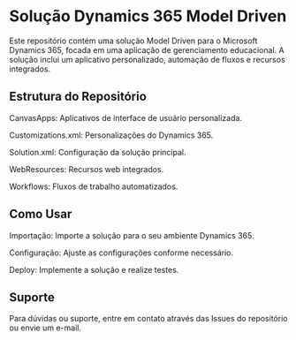 # Solução Dynamics 365 Model Driven
Este repositório contém uma solução Model Driven para o Microsoft Dynamics 365, focada em uma aplicação de gerenciamento educacional. A solução inclui um aplicativo personalizado, automação de fluxos e recursos integrados.

## Estrutura do Repositório
CanvasApps: Aplicativos de interface de usuário personalizada.

Customizations.xml: Personalizações do Dynamics 365.

Solution.xml: Configuração da solução principal.

WebResources: Recursos web integrados.

Workflows: Fluxos de trabalho automatizados.

## Como Usar
Importação: Importe a solução para o seu ambiente Dynamics 365.

Configuração: Ajuste as configurações conforme necessário.

Deploy: Implemente a solução e realize testes.

## Suporte
Para dúvidas ou suporte, entre em contato através das Issues do repositório ou envie um e-mail.
